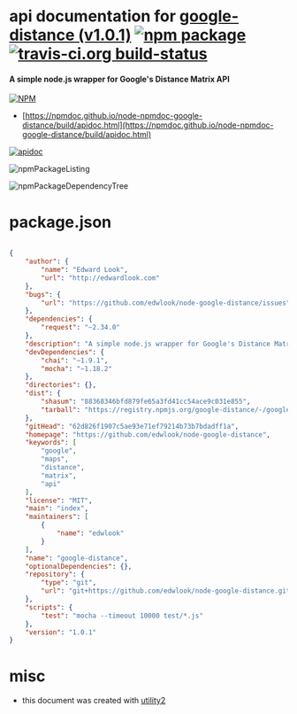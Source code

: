 # api documentation for  [google-distance (v1.0.1)](https://github.com/edwlook/node-google-distance)  [![npm package](https://img.shields.io/npm/v/npmdoc-google-distance.svg?style=flat-square)](https://www.npmjs.org/package/npmdoc-google-distance) [![travis-ci.org build-status](https://api.travis-ci.org/npmdoc/node-npmdoc-google-distance.svg)](https://travis-ci.org/npmdoc/node-npmdoc-google-distance)
#### A simple node.js wrapper for Google's Distance Matrix API

[![NPM](https://nodei.co/npm/google-distance.png?downloads=true&downloadRank=true&stars=true)](https://www.npmjs.com/package/google-distance)

- [https://npmdoc.github.io/node-npmdoc-google-distance/build/apidoc.html](https://npmdoc.github.io/node-npmdoc-google-distance/build/apidoc.html)

[![apidoc](https://npmdoc.github.io/node-npmdoc-google-distance/build/screenCapture.buildCi.browser.%252Ftmp%252Fbuild%252Fapidoc.html.png)](https://npmdoc.github.io/node-npmdoc-google-distance/build/apidoc.html)

![npmPackageListing](https://npmdoc.github.io/node-npmdoc-google-distance/build/screenCapture.npmPackageListing.svg)

![npmPackageDependencyTree](https://npmdoc.github.io/node-npmdoc-google-distance/build/screenCapture.npmPackageDependencyTree.svg)



# package.json

```json

{
    "author": {
        "name": "Edward Look",
        "url": "http://edwardlook.com"
    },
    "bugs": {
        "url": "https://github.com/edwlook/node-google-distance/issues"
    },
    "dependencies": {
        "request": "~2.34.0"
    },
    "description": "A simple node.js wrapper for Google's Distance Matrix API",
    "devDependencies": {
        "chai": "~1.9.1",
        "mocha": "~1.18.2"
    },
    "directories": {},
    "dist": {
        "shasum": "88368346bfd879fe65a3fd41cc54ace9c031e855",
        "tarball": "https://registry.npmjs.org/google-distance/-/google-distance-1.0.1.tgz"
    },
    "gitHead": "62d826f1907c5ae93e71ef79214b73b7bdadff1a",
    "homepage": "https://github.com/edwlook/node-google-distance",
    "keywords": [
        "google",
        "maps",
        "distance",
        "matrix",
        "api"
    ],
    "license": "MIT",
    "main": "index",
    "maintainers": [
        {
            "name": "edwlook"
        }
    ],
    "name": "google-distance",
    "optionalDependencies": {},
    "repository": {
        "type": "git",
        "url": "git+https://github.com/edwlook/node-google-distance.git"
    },
    "scripts": {
        "test": "mocha --timeout 10000 test/*.js"
    },
    "version": "1.0.1"
}
```



# misc
- this document was created with [utility2](https://github.com/kaizhu256/node-utility2)
